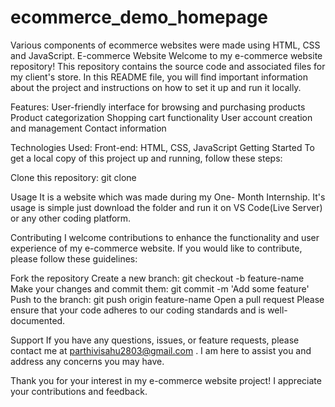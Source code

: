 # ecommerce_demo_homepage
Various components of ecommerce websites were made using HTML, CSS and JavaScript.
E-commerce Website
Welcome to my e-commerce website repository! This repository contains the source code and associated files for my client's store. In this README file, you will find important information about the project and instructions on how to set it up and run it locally.

Features:
User-friendly interface for browsing and purchasing products
Product categorization
Shopping cart functionality
User account creation and management
Contact information

Technologies Used:
Front-end: HTML, CSS, JavaScript
Getting Started
To get a local copy of this project up and running, follow these steps:

Clone this repository: git clone [<repository-url>](https://github.com/parthivisahu/ecommerce_demo/)

Usage
It is a website which was made during my One- Month Internship.
It's usage is simple just download the folder and run it on VS Code(Live Server) or any other coding platform.
  
Contributing
I welcome contributions to enhance the functionality and user experience of my e-commerce website. If you would like to contribute, please follow these guidelines:

Fork the repository
Create a new branch: git checkout -b feature-name
Make your changes and commit them: git commit -m 'Add some feature'
Push to the branch: git push origin feature-name
Open a pull request
Please ensure that your code adheres to our coding standards and is well-documented.

Support
If you have any questions, issues, or feature requests, please contact me at parthivisahu2803@gmail.com . I am here to assist you and address any concerns you may have.

Thank you for your interest in my e-commerce website project! I appreciate your contributions and feedback.
